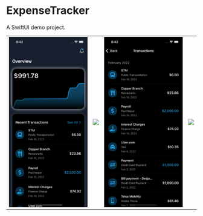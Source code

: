 # ExpenseTracker

A SwiftUI demo project.

<table width=1300>
  <tr>
    <td>
   <img src="Screenshots/dark1.png">
</td>
  <td>   
    <img src="Screenshots/ligh1.png">
</td>
 <td>   
    <img src="Screenshots/dark2.png">
</td>
  <td>   
    <img src="Screenshots/ligh2.png">
</td>
  </tr>
</table>
